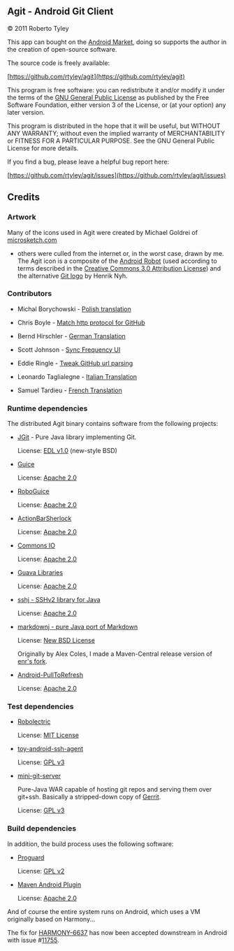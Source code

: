 Agit - Android Git Client
-------------------------

© 2011 Roberto Tyley

This app can bought on the [Android Market](https://market.android.com/details?id=com.madgag.agit),
doing so supports the author in the creation of open-source software.

The source code is freely available:

[https://github.com/rtyley/agit](https://github.com/rtyley/agit)

This program is free software: you can redistribute it and/or modify
it under the terms of the [GNU General Public License](http://www.gnu.org/licenses/gpl.html)
as published by the Free Software Foundation, either version 3 of the License, or
(at your option) any later version.

This program is distributed in the hope that it will be useful,
but WITHOUT ANY WARRANTY; without even the implied warranty of
MERCHANTABILITY or FITNESS FOR A PARTICULAR PURPOSE.  See the
GNU General Public License for more details.

If you find a bug, please leave a helpful bug report here:

[https://github.com/rtyley/agit/issues](https://github.com/rtyley/agit/issues)

Credits
-------

### Artwork

Many of the icons used in Agit were created by Michael Goldrei of [microsketch.com](http://microsketch.com/design/index.html)
- others were culled from the internet or, in the worst case, drawn by me. The Agit icon is a composite of the
[Android Robot](http://www.android.com/branding.html) (used according to terms described in the 
[Creative Commons 3.0 Attribution License](http://creativecommons.org/licenses/by/3.0/)) and
the alternative [Git logo](http://henrik.nyh.se/2007/06/alternative-git-logo-and-favicon) by Henrik Nyh.

### Contributors

*   Michal Borychowski - [Polish translation](https://github.com/rtyley/agit/pull/38)

*   Chris Boyle - [Match http protocol for GitHub](https://github.com/rtyley/agit/pull/23)

*   Bernd Hirschler - [German Translation](https://github.com/rtyley/agit/pull/35)

*   Scott Johnson - [Sync Frequency UI](https://github.com/rtyley/agit/pull/103)

*   Eddie Ringle - [Tweak GitHub url parsing](https://github.com/rtyley/agit/pull/29)

*   Leonardo Taglialegne - [Italian Translation](https://github.com/rtyley/agit/pull/46)

*   Samuel Tardieu - [French Translation](https://github.com/rtyley/agit/pull/28)

### Runtime dependencies

The distributed Agit binary contains software from the following projects:

*   [JGit](http://www.eclipse.org/jgit/) - Pure Java library implementing Git.

    License: [EDL v1.0](http://www.eclipse.org/org/documents/edl-v10.php) (new-style BSD)

*   [Guice](http://code.google.com/p/google-guice/)

    License: [Apache 2.0](http://www.apache.org/licenses/LICENSE-2.0)

*   [RoboGuice](http://code.google.com/p/roboguice/)

    License: [Apache 2.0](http://www.apache.org/licenses/LICENSE-2.0)

*   [ActionBarSherlock](https://github.com/JakeWharton/ActionBarSherlock)

    License: [Apache 2.0](http://www.apache.org/licenses/LICENSE-2.0)

*   [Commons IO](http://commons.apache.org/io)

    License: [Apache 2.0](http://commons.apache.org/io/license.html)

*   [Guava Libraries](http://code.google.com/p/guava-libraries/)

    License: [Apache 2.0](http://www.apache.org/licenses/LICENSE-2.0)

*   [sshj - SSHv2 library for Java](https://github.com/shikhar/sshj)

    License: [Apache 2.0](http://www.apache.org/licenses/LICENSE-2.0)

*   [markdownj - pure Java port of Markdown](https://github.com/rtyley/markdownj)

    License: [New BSD License](http://www.opensource.org/licenses/bsd-license.php)

    Originally by Alex Coles, I made a Maven-Central release version of
    [enr's fork](https://github.com/enr/markdownj).

*   [Android-PullToRefresh](https://github.com/chrisbanes/Android-PullToRefresh)

    License: [Apache 2.0](http://www.apache.org/licenses/LICENSE-2.0)


### Test dependencies

*   [Robolectric](http://pivotal.github.com/robolectric/)

    License: [MIT License](http://www.opensource.org/licenses/mit-license.php)

*   [toy-android-ssh-agent](https://github.com/rtyley/toy-android-ssh-agent)

    License: [GPL v3](http://www.gnu.org/licenses/gpl-3.0.html)

*   [mini-git-server](https://github.com/rtyley/mini-git-server)

    Pure-Java WAR capable of hosting git repos and serving them over git+ssh.
    Basically a stripped-down copy of [Gerrit](http://code.google.com/p/gerrit/).

    License: [GPL v3](http://www.gnu.org/licenses/gpl-3.0.html)


### Build dependencies

In addition, the build process uses the following software:

*   [Proguard](http://proguard.sourceforge.net/)

    License: [GPL v2](http://proguard.sourceforge.net/license.html)

*   [Maven Android Plugin](http://code.google.com/p/maven-android-plugin/)

    License: [Apache 2.0](http://www.apache.org/licenses/LICENSE-2.0)


And of course the entire system runs on Android, which uses a VM originally
based on Harmony...

The fix for [HARMONY-6637](https://issues.apache.org/jira/browse/HARMONY-6637) has now been accepted downstream in Android with issue #[11755](http://code.google.com/p/android/issues/detail?id=11755).






